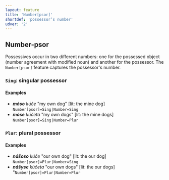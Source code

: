 ```yaml
---
layout: feature
title: 'Number[psor]'
shortdef: 'possessor’s number'
udver: '2'
---
```


## Number-psor

Possessives occur in two different numbers: one for the possessed object (number agreement with modified noun) and another for the possessor. 
The `Number[psor]` feature captures the possessor's number.

### <a name="Sing">`Sing`</a>: singular possessor

#### Examples

* _<b>móso</b> kúče_ "my own dog" [lit: the mine dog]   `Number[psor]=Sing|Number=Sing`
* _<b>móse</b> kúčeta_ "my own dogs" [lit: the mine dogs]   `Number[psor]=Sing|Number=Plur`

### <a name="Plur">`Plur`</a>: plural possessor

#### Examples

* _<b>nášoso</b> kúče_ "our own dog" [lit: the our dog] `Number[psor]=Plur|Number=Sing`
* _<b>nášyse</b> kúčeta_ "our own dogs" [lit: the our dogs] "`Number[psor]=Plur|Number=Plur`

<!-- Interlanguage links updated So kvě 14 19:02:26 CEST 2022 -->
